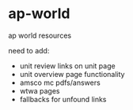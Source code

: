 # ap-world
ap world resources

need to add:
+ unit review links on unit page
+ unit overview page functionality
+ amsco mc pdfs/answers
+ wtwa pages
+ fallbacks for unfound links
